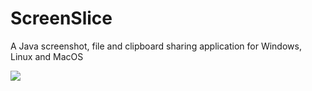 ScreenSlice
===========

A Java screenshot, file and clipboard sharing application for Windows, Linux and MacOS

<img src="http://ohdanbo.com/screenslice/screenslicelin.png"/>